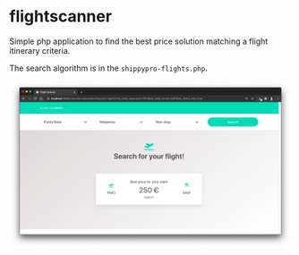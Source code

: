 # flightscanner
Simple php application to find the best price solution matching a flight itinerary criteria.

The search algorithm is in the `shippypro-flights.php`.

![screenshot](demo.png)